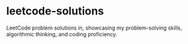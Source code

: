 # leetcode-solutions
LeetCode problem solutions in, showcasing my problem-solving skills, algorithmic thinking, and coding proficiency.
